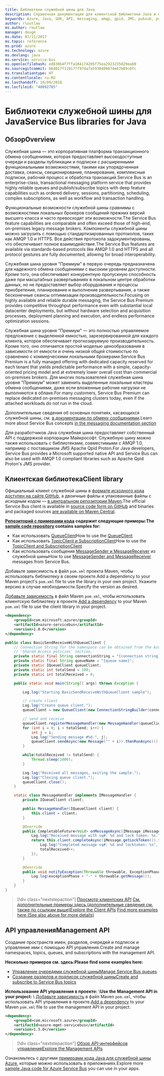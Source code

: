 ```yaml
---
title: Библиотеки служебной шины для Java
description: Справочная документация для клиентской библиотеки Java и библиотек управления служебной шины
keywords: Azure, Java, SDK, API, messaging, amqp, qpid, JMS, pubsub, pub-sub, message broker
author: rloutlaw
ms.author: routlaw
manager: douge
ms.date: 07/11/2017
ms.topic: reference
ms.prod: azure
ms.technology: azure
ms.devlang: java
ms.service: service-bus
ms.openlocfilehash: ed830b4f7ffa104174205f75ea2923235029ea80
ms.sourcegitcommit: b64017f119177f97da7a5930489874e67b09c0fc
ms.translationtype: HT
ms.contentlocale: ru-RU
ms.lasthandoff: 10/09/2018
ms.locfileid: "48892785"
---
```

# <a name="service-bus-libraries-for-java"></a><span data-ttu-id="b1462-104">Библиотеки служебной шины для Java</span><span class="sxs-lookup"><span data-stu-id="b1462-104">Service Bus libraries for Java</span></span>

## <a name="overview"></a><span data-ttu-id="b1462-105">Обзор</span><span class="sxs-lookup"><span data-stu-id="b1462-105">Overview</span></span>

<span data-ttu-id="b1462-106">Служебная шина — это корпоративная платформа транзакционного обмена сообщениями, которая предоставляет высокодоступные очереди и разделы публикации и подписки с расширенными функциональными возможностями, такими как упорядоченная доставка, сеансы, секционирование, планирование, комплексные подписки, рабочий процесс и обработка транзакций.</span><span class="sxs-lookup"><span data-stu-id="b1462-106">Service Bus is an enterprise-class, transactional messaging platform service that provides highly reliable queues and publish/subscribe topics with deep feature capabilities such as ordered delivery, sessions, partitioning, scheduling, complex subscriptions, as well as workflow and transaction handling.</span></span>

<span data-ttu-id="b1462-107">Функциональные возможности служебной шины сравнимы с возможностями локальных брокеров сообщений прежних версий высшего класса и часто превосходят эти возможности.</span><span class="sxs-lookup"><span data-stu-id="b1462-107">The Service Bus feature capabilities are comparable and often exceed those of high-end, on-premises legacy message brokers.</span></span> <span data-ttu-id="b1462-108">Компоненты служебной шины можно загрузить с помощью стандартизированных протоколов, таких как AMQP 1.0 и HTTPS. Все действия протокола задокументированы, что обеспечивает полное взаимодействие.</span><span class="sxs-lookup"><span data-stu-id="b1462-108">The Service Bus features are available via standards-based protocols like AMQP 1.0 and HTTPS and all protocol gestures are fully documented, allowing for broad interoperability.</span></span> 

<span data-ttu-id="b1462-109">Служебная шина уровня "Премиум" в первую очередь предназначена для надежного обмена сообщениями с высоким уровнем доступности. Кроме того, она обеспечивает конкурентную пропускную способность даже при масштабных развертываниях в локальном центре обработки данных, но не предоставляет выбор оборудования и процессы приобретения, планирование и выполнение развертывания, а также бесконечные сеансы оптимизации производительности.</span><span class="sxs-lookup"><span data-stu-id="b1462-109">Focusing on highly available and reliable durable messaging, the Service Bus Premium provides competitive throughput performance even with substantial local datacenter deployments, but without hardware selection and acquisition processes, deployment planning and execution, and endless performance optimization sessions.</span></span> 

<span data-ttu-id="b1462-110">Служебная шина уровня "Премиум" — это полностью управляемое предложение с выделенной емкостью, зарезервированной для каждого клиента, которое обеспечивает прогнозируемую производительность. Кроме того, оно отличается простой моделью ценообразования в зависимости от емкости и очень низкой общей стоимостью по сравнению с коммерческими локальными брокерами.</span><span class="sxs-lookup"><span data-stu-id="b1462-110">Service Bus Premium is a fully managed offering with dedicated capacity reserved for each tenant that yields predictable performance with a simple, capacity-oriented pricing model and at extremely lower overall cost than commercial on-premises brokers.</span></span> <span data-ttu-id="b1462-111">Для многих пользователей служебная шина уровня "Премиум" может заменить выделенные локальные кластеры обмена сообщениями, даже если вложенные рабочие нагрузки не выполняются в облаке.</span><span class="sxs-lookup"><span data-stu-id="b1462-111">For many customers, Service Bus Premium can replace dedicated on-premises messaging clusters today, even if the attached workloads do not run in the cloud.</span></span> 

<span data-ttu-id="b1462-112">Дополнительные сведения об основных понятиях, касающихся служебной шины, см. [в документации по обмену сообщениями](https://docs.microsoft.com/azure/service-bus-messaging/).</span><span class="sxs-lookup"><span data-stu-id="b1462-112">Learn more about Service Bus concepts [in the messaging documentation section](https://docs.microsoft.com/azure/service-bus-messaging/)</span></span> 

<span data-ttu-id="b1462-113">Для разработчиков Java служебная шина предоставляет собственный API с поддержкой корпорации Майкрософт. Служебную шину можно также использовать с библиотеками, совместимыми с AMQP 1.0, например с поставщиком JMS Apache Qpid Proton.</span><span class="sxs-lookup"><span data-stu-id="b1462-113">For Java developers, Service Bus provides a Microsoft supported native API and Service Bus can also be used with AMQP 1.0 compliant libraries such as Apache Qpid Proton's JMS provider.</span></span>

## <a name="client-library"></a><span data-ttu-id="b1462-114">Клиентская библиотека</span><span class="sxs-lookup"><span data-stu-id="b1462-114">Client library</span></span>

<span data-ttu-id="b1462-115">Официальный клиент служебной шины в [формате исходного кода доступен на сайте GitHub](https://github.com/azure/azure-service-bus-java), а двоичные файлы и упакованные файлы с исходным кодом — [в центральном репозитории Maven](http://search.maven.org/#search%7Cga%7C1%7Ca%3A%22azure-servicebus%22).</span><span class="sxs-lookup"><span data-stu-id="b1462-115">The official Service Bus client is available in [source code form on GitHub](https://github.com/azure/azure-service-bus-java) and binaries and packaged sources [are available on Maven Central](http://search.maven.org/#search%7Cga%7C1%7Ca%3A%22azure-servicebus%22).</span></span>

<span data-ttu-id="b1462-116">**[Репозиторий с примерами кода](https://github.com/Azure/azure-service-bus/blob/master/samples/Java/) содержит следующие примеры:**</span><span class="sxs-lookup"><span data-stu-id="b1462-116">**The [sample code repository](https://github.com/Azure/azure-service-bus/blob/master/samples/Java/) contains samples for:**</span></span>
* <span data-ttu-id="b1462-117">Как использовать [QueueClient](https://github.com/Azure/azure-service-bus/blob/master/samples/Java/src/com/microsoft/azure/servicebus/samples/BasicSendReceiveWithQueueClient.java)</span><span class="sxs-lookup"><span data-stu-id="b1462-117">How to use the [QueueClient](https://github.com/Azure/azure-service-bus/blob/master/samples/Java/src/com/microsoft/azure/servicebus/samples/BasicSendReceiveWithQueueClient.java)</span></span>
* <span data-ttu-id="b1462-118">Как использовать [TopicClient и SubscriptionClient](https://github.com/Azure/azure-service-bus/blob/master/samples/Java/src/com/microsoft/azure/servicebus/samples/BasicSendReceiveWithTopicSubscriptionClient.java)</span><span class="sxs-lookup"><span data-stu-id="b1462-118">How to use the [TopicClient and SubscriptionClient](https://github.com/Azure/azure-service-bus/blob/master/samples/Java/src/com/microsoft/azure/servicebus/samples/BasicSendReceiveWithTopicSubscriptionClient.java)</span></span>
* <span data-ttu-id="b1462-119">Как использовать сообщения [MessageSender и MessageReceiver](https://github.com/Azure/azure-service-bus/blob/master/samples/Java/src/com/microsoft/azure/servicebus/samples/SendReceiveWithMessageSenderReceiver.java) из служебной шины</span><span class="sxs-lookup"><span data-stu-id="b1462-119">How to use [MessageSender and MessageReceiver](https://github.com/Azure/azure-service-bus/blob/master/samples/Java/src/com/microsoft/azure/servicebus/samples/SendReceiveWithMessageSenderReceiver.java) messages from Service Bus.</span></span>

<span data-ttu-id="b1462-120">Добавьте зависимость в файл `pom.xml` проекта Maven, чтобы использовать библиотеку в своем проекте.</span><span class="sxs-lookup"><span data-stu-id="b1462-120">Add a dependency to your Maven project's `pom.xml` file to use the library in your own project.</span></span> <span data-ttu-id="b1462-121">Укажите версию в случае необходимости.</span><span class="sxs-lookup"><span data-stu-id="b1462-121">Specify the version as desired.</span></span>

<span data-ttu-id="b1462-122">[Добавьте зависимость](https://maven.apache.org/guides/getting-started/index.html#How_do_I_use_external_dependencies) в файл Maven `pom.xml`, чтобы использовать клиентскую библиотеку в проекте.</span><span class="sxs-lookup"><span data-stu-id="b1462-122">[Add a dependency](https://maven.apache.org/guides/getting-started/index.html#How_do_I_use_external_dependencies) to your Maven `pom.xml` file to use the client library in your project.</span></span>

```XML
<dependency>
    <groupId>com.microsoft.azure</groupId>
    <artifactId>azure-servicebus</artifactId>
    <version>1.0.0</version>
</dependency>
```

```java
public class BasicSendReceiveWithQueueClient {
    // Connection String for the namespace can be obtained from the Azure portal under the
    // 'Shared Access policies' section.
    private static final String connectionString = "{connection string}";
    private static final String queueName = "{queue name}";
    private static IQueueClient queueClient;
    private static int totalSend = 100;
    private static int totalReceived = 0;

    public static void main(String[] args) throws Exception {

        Log.log("Starting BasicSendReceiveWithQueueClient sample");

        // create client
        Log.log("Create queue client.");
        queueClient = new QueueClient(new ConnectionStringBuilder(connectionString, queueName), ReceiveMode.PeekLock);

        // send and receive
        queueClient.registerMessageHandler(new MessageHandler(queueClient), new MessageHandlerOptions(1, false, Duration.ofMinutes(1)));
        for (int i = 0; i < totalSend; i++) {
            int j = i;
            Log.log("Sending message #%d.", j);
            queueClient.sendAsync(new Message("" + i)).thenRunAsync(() -> { Log.log("Sent message #%d.", j);});
        }

        while(totalReceived != totalSend) {
            Thread.sleep(1000);
        }

        Log.log("Received all messages, exiting the sample.");
        Log.log("Closing queue client.");
        queueClient.close();
    }

    static class MessageHandler implements IMessageHandler {
        private IQueueClient client;

        public MessageHandler(IQueueClient client) {
            this.client = client;
        }

        @Override
        public CompletableFuture<Void> onMessageAsync(IMessage iMessage) {
            Log.log("Received message with sq#: %d and lock token: %s.", iMessage.getSequenceNumber(), iMessage.getLockToken());
            return this.client.completeAsync(iMessage.getLockToken()).thenRunAsync(() -> {
                Log.log("Completed message sq#: %d and locktoken: %s", iMessage.getSequenceNumber(), iMessage.getLockToken());
                totalReceived++;
            });
        }

        @Override
        public void notifyException(Throwable throwable, ExceptionPhase exceptionPhase) {
            Log.log(exceptionPhase + "-" + throwable.getMessage());
        }
    }
}
```

> [!div class="nextstepaction"]
> <span data-ttu-id="b1462-123">[Просмотр клиентских API](/java/api/overview/azure/servicebus/client)
> [См. дополнительные примеры здесь (дополнительные сведения см. также по ссылкам выше)](https://github.com/Azure/azure-service-bus/blob/master/samples/Java/)</span><span class="sxs-lookup"><span data-stu-id="b1462-123">[Explore the Client APIs](/java/api/overview/azure/servicebus/client)
[Find more examples here (See also above for more details)](https://github.com/Azure/azure-service-bus/blob/master/samples/Java/)</span></span>

## <a name="management-api"></a><span data-ttu-id="b1462-124">API управления</span><span class="sxs-lookup"><span data-stu-id="b1462-124">Management API</span></span>

<span data-ttu-id="b1462-125">Создание пространств имен, разделов, очередей и подписок и управление ими с помощью API управления.</span><span class="sxs-lookup"><span data-stu-id="b1462-125">Create and manage namespaces, topics, queues, and subscriptions with the management API.</span></span>

<span data-ttu-id="b1462-126">**Несколько примеров см. здесь:**</span><span class="sxs-lookup"><span data-stu-id="b1462-126">**Please find some examples here:**</span></span>
* [<span data-ttu-id="b1462-127">Управление очередями служебной шины</span><span class="sxs-lookup"><span data-stu-id="b1462-127">Manage Service Bus queues</span></span>](https://github.com/Azure-Samples/service-bus-java-manage-queue-with-basic-features)
* [<span data-ttu-id="b1462-128">Создание разделов и подписок служебной шины</span><span class="sxs-lookup"><span data-stu-id="b1462-128">Create and subscribe to Service Bus topics</span></span>](https://github.com/Azure-Samples/service-bus-java-manage-publish-subscribe-with-basic-features)

<span data-ttu-id="b1462-129">**Использование API управления в проекте:**
\\</span><span class="sxs-lookup"><span data-stu-id="b1462-129">**Use the Management API in your project:**
\\</span></span>
<span data-ttu-id="b1462-130">[Добавьте зависимость](https://maven.apache.org/guides/getting-started/index.html#How_do_I_use_external_dependencies) в файл Maven `pom.xml`, чтобы использовать API управления в проекте.</span><span class="sxs-lookup"><span data-stu-id="b1462-130">[Add a dependency](https://maven.apache.org/guides/getting-started/index.html#How_do_I_use_external_dependencies) to your Maven `pom.xml` file to use the management API in your project.</span></span>  

```XML
<dependency>
    <groupId>com.microsoft.azure</groupId>
    <artifactId>azure-mgmt-servicebus</artifactId>
    <version>1.3.0</version>
</dependency>
```

> [!div class="nextstepaction"]
> [<span data-ttu-id="b1462-131">Обзор API-интерфейсов управления</span><span class="sxs-lookup"><span data-stu-id="b1462-131">Explore the Management APIs</span></span>](/java/api/overview/azure/servicebus/management)

<span data-ttu-id="b1462-132">Ознакомьтесь с другими [примерами кода Java для служебной шины Azure](https://azure.microsoft.com/resources/samples/?platform=java&term=bus), которые можно использовать в приложениях.</span><span class="sxs-lookup"><span data-stu-id="b1462-132">Explore more [sample Java code for Azure Service Bus](https://azure.microsoft.com/resources/samples/?platform=java&term=bus) you can use in your apps.</span></span>
